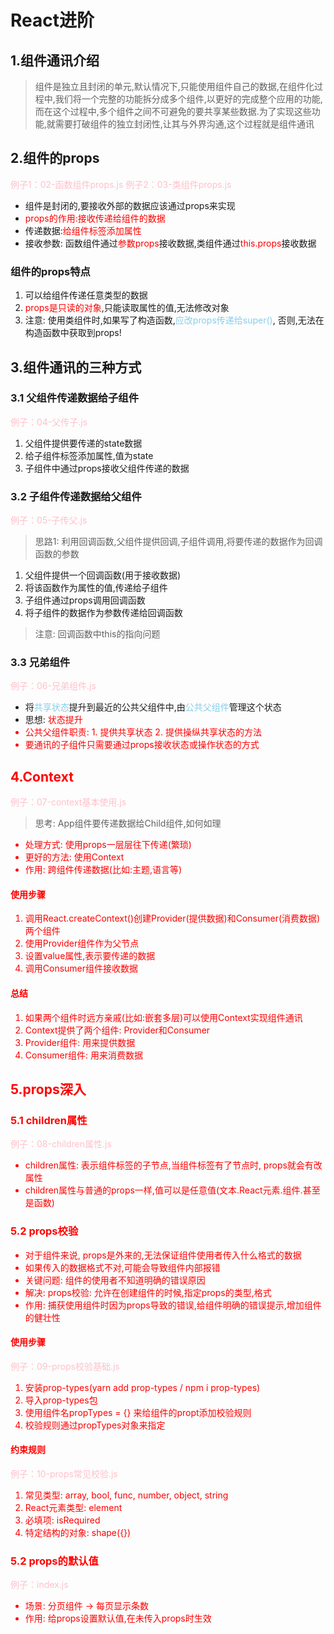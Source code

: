 # React进阶
## 1.组件通讯介绍
> 组件是独立且封闭的单元,默认情况下,只能使用组件自己的数据,在组件化过程中,我们将一个完整的功能拆分成多个组件,以更好的完成整个应用的功能,而在这个过程中,多个组件之间不可避免的要共享某些数据.为了实现这些功能,就需要打破组件的独立封闭性,让其与外界沟通,这个过程就是组件通讯

## 2.组件的props
<font color=pink>例子1：02-函数组件props.js</font>
<font color=pink>例子2：03-类组件props.js</font>
* 组件是封闭的,要接收外部的数据应该通过props来实现
* <font color=red>props的作用:接收传递给组件的数据</font>
* 传递数据:<font color=red>给组件标签添加属性</font>
* 接收参数: 函数组件通过<font color=red>参数props</font>接收数据,类组件通过<font color=red>this.props</font>接收数据

### 组件的props特点
1. 可以给组件传递任意类型的数据
2. <font color=red>props是只读的对象</font>,只能读取属性的值,无法修改对象
3. 注意: 使用类组件时,如果写了构造函数,<font color=skyblue>应改props传递给super()</font>, 否则,无法在构造函数中获取到props!

## 3.组件通讯的三种方式
### 3.1 父组件传递数据给子组件
<font color=pink>例子：04-父传子.js</font>

1. 父组件提供要传递的state数据
2. 给子组件标签添加属性,值为state
3. 子组件中通过props接收父组件传递的数据
### 3.2 子组件传递数据给父组件
<font color=pink>例子：05-子传父.js</font>

> 思路1: 利用回调函数,父组件提供回调,子组件调用,将要传递的数据作为回调函数的参数
1. 父组件提供一个回调函数(用于接收数据)
2. 将该函数作为属性的值,传递给子组件
3. 子组件通过props调用回调函数
4. 将子组件的数据作为参数传递给回调函数
> 注意: 回调函数中this的指向问题
### 3.3 兄弟组件
<font color=pink>例子：06-兄弟组件.js</font>
* 将<font color=skyblue>共享状态</font>提升到最近的公共父组件中,由<font color=skyblue>公共父组件</font>管理这个状态</font>
* 思想: <font color=red>状态提升
* 公共父组件职责: 1. 提供共享状态 2. 提供操纵共享状态的方法
* 要通讯的子组件只需要通过<font color=red>props</font>接收状态或操作状态的方式

## 4.Context
<font color=pink>例子：07-context基本使用.js</font>
> 思考: App组件要传递数据给Child组件,如何如理
* 处理方式: 使用props一层层往下传递(繁琐)
* 更好的方法: 使用Context
* <font color=red>作用: 跨组件传递数据</font>(比如:主题,语言等)
#### 使用步骤
1. 调用React.createContext()创建Provider(提供数据)和Consumer(消费数据)两个组件
2. 使用Provider组件作为父节点
3. 设置value属性,表示要传递的数据
4. 调用Consumer组件接收数据
#### 总结
1. 如果两个组件时远方亲戚(比如:嵌套多层)可以使用Context实现组件通讯
2. Context提供了两个组件: Provider和Consumer
3. Provider组件: 用来提供数据
4. Consumer组件: 用来消费数据

## 5.props深入
### 5.1 children属性
<font color=pink>例子：08-children属性.js</font>

* children属性: 表示组件标签的子节点,当组件标签有了节点时, props就会有改属性
* children属性与普通的props一样,值可以是任意值(文本.React元素.组件.甚至是函数)

### 5.2 props校验
* 对于组件来说, props是外来的,无法保证组件使用者传入什么格式的数据
* 如果传入的数据格式不对,可能会导致组件内部报错
* 关键问题: 组件的使用者不知道明确的错误原因
* 解决: props校验: 允许在创建组件的时候,指定props的类型,格式
* 作用: 捕获使用组件时因为props导致的错误,给组件明确的错误提示,增加组件的健壮性
#### 使用步骤
<font color=pink>例子：09-props校验基础.js</font>

1. 安装prop-types(yarn add prop-types / npm i prop-types)
2. 导入prop-types包
3. 使用<font color=red>组件名propTypes = {}</font> 来给组件的propt添加校验规则
4. 校验规则通过propTypes对象来指定
#### 约束规则
<font color=pink>例子：10-props常见校验.js</font>
1. 常见类型: array, bool, func, number, object, string
2. React元素类型: element
3. 必填项: isRequired
4. 特定结构的对象: shape({})

### 5.2 props的默认值
<font color=pink>例子：index.js</font>
* 场景: 分页组件 -> 每页显示条数
* 作用: 给props设置默认值,在未传入props时生效